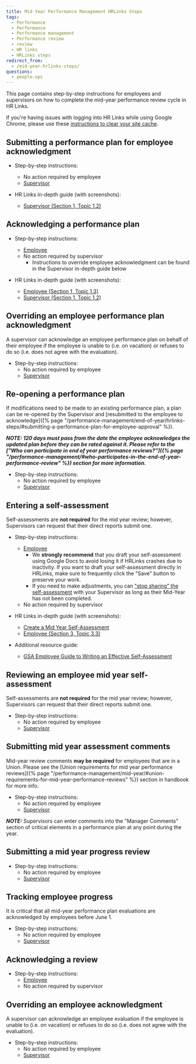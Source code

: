 ```yaml
---
title: Mid Year Performance Management HRLinks Steps
tags:
  - Performance
  - Performance
  - Performance management
  - Performance review
  - review
  - HR links
  - HRLinks steps
redirect_from:
  - /mid-year-hrlinks-steps/
questions:
  - people-ops
---
```


This page contains step-by-step instructions for employees and supervisors on
how to complete the mid-year performance review cycle in HR Links.

If you're having issues with logging into HR Links while using Google Chrome,
please use these
[instructions to clear your site cache](https://docs.google.com/document/d/13j6e8bAVSWFSNNkqmU2hMfwXOCBsi49d_2EqvL3aKXE/edit?usp=sharing).

## Submitting a performance plan for employee acknowledgment

- Step-by-step instructions:

  - No action required by employee
  - [Supervisor](https://docs.google.com/document/d/1iduOW_V1NNqGnZkm7TAwzzr4oIZPZW3UG-f1QdaLD-w/edit#heading=h.o3zrpdn0fzs1)

- HR Links in-depth guide (with screenshots):
  - [Supervisor (Section 1, Topic 1.2)](https://drive.google.com/open?id=15Xm9NF_KfcWN-ZxPomooowEAq51073Xi)

## Acknowledging a performance plan

- Step-by-step instructions:

  - [Employee](https://docs.google.com/document/d/1VxwbatliieP78-qN_VmdHxt1ROvSro4yKe9-OkjQd58/edit#heading=h.u5b15qifcg0q)
  - No action required by supervisor
    - Instructions to override employee acknowledgment can be found in the
      Supervisor in-depth guide below

- HR Links in-depth guide (with screenshots):
  - [Employee (Section 1, Topic 1.3)](https://drive.google.com/file/d/1NhoDr9MlNTP9VEgBx72H-KoPjNeivOwv/view)
  - [Supervisor (Section 1, Topic 1.2)](https://drive.google.com/open?id=15Xm9NF_KfcWN-ZxPomooowEAq51073Xi)

## Overriding an employee performance plan acknowledgment

A supervisor can acknowledge an employee performance plan on behalf of their
employee if the employee is unable to (i.e. on vacation) or refuses to do so
(i.e. does not agree with the evaluation).

- Step-by-step instructions:
  - No action required by employee
  - [Supervisor](https://docs.google.com/document/d/1iduOW_V1NNqGnZkm7TAwzzr4oIZPZW3UG-f1QdaLD-w/edit#heading=h.g8d9qupcsxiz)

## Re-opening a performance plan

If modifications need to be made to an existing performance plan, a plan can be
re-opened by the Supervisor and [resubmitted to the employee to
acknowledge]({% page "/performance-management/end-of-year/hrlinks-steps/#submitting-a-performance-plan-for-employee-approval" %}).

**_NOTE: 120 days must pass from the date the employee acknowledges the updated
plan before they can be rated against it. Please refer to the ["Who can
participate in end of year performance
reviews?"]({% page "/performance-management/#who-participates-in-the-end-of-year-performance-review" %})
section for more information._**

- Step-by-step instructions:
  - No action required by employee
  - [Supervisor](https://docs.google.com/document/d/1iduOW_V1NNqGnZkm7TAwzzr4oIZPZW3UG-f1QdaLD-w/edit#heading=h.crvn3012hsrk)

## Entering a self-assessment

Self-assessments are **not required** for the mid year review; however,
Supervisors can request that their direct reports submit one.

- Step-by-step instructions:

  - [Employee](https://docs.google.com/document/d/1VxwbatliieP78-qN_VmdHxt1ROvSro4yKe9-OkjQd58/edit#heading=h.2bzg793t31vu)
    - We **strongly recommend** that you draft your self-assessment using
      Google Docs to avoid losing it if HRLinks crashes due to inactivity. If
      you want to draft your self-assessment directly in HRLinks, make sure to
      frequently click the "Save" button to preserve your work.
    - If you need to make adjustments, you can ["stop sharing" the self-assessment](https://docs.google.com/document/d/1VxwbatliieP78-qN_VmdHxt1ROvSro4yKe9-OkjQd58/edit#heading=h.ftv2w8inxo6) with your Supervisor as long as their Mid-Year has not been completed.
  - No action required by supervisor

- HR Links in-depth guide (with screenshots):

  - [Create a Mid Year Self-Assessment](https://corporateapps.gsa.gov/files/Mid-Year-Self-Assessment-Employee.pdf)
  - [Employee (Section 3, Topic 3.3)](https://drive.google.com/file/d/1NhoDr9MlNTP9VEgBx72H-KoPjNeivOwv/view)

- Additional resource guide:
  - [GSA Employee Guide to Writing an Effective Self-Assessment](https://drive.google.com/open?id=1EFwZLMB4qZLZdz98NKGV-TLnJrquLiqo)

## Reviewing an employee mid year self-assessment

Self-assessments are **not required** for the mid year review; however,
Supervisors can request that their direct reports submit one.

- Step-by-step instructions:
  - No action required by employee
  - [Supervisor](https://docs.google.com/document/d/1iduOW_V1NNqGnZkm7TAwzzr4oIZPZW3UG-f1QdaLD-w/edit#heading=h.dc4dfn7ht52u)

## Submitting mid year assessment comments

Mid-year review comments **may be required** for employees that are in a Union.
Please see the [Union requirements for mid year performance
reviews]({% page "/performance-management/mid-year/#union-requirements-for-mid-year-performance-reviews" %})
section in handbook for more info.

- Step-by-step instructions:
  - No action required by employee
  - [Supervisor](https://docs.google.com/document/d/1iduOW_V1NNqGnZkm7TAwzzr4oIZPZW3UG-f1QdaLD-w/edit#heading=h.c3fz56zdlqf2)

**_NOTE:_** Supervisors can enter comments into the "Manager Comments" section
of critical elements in a performance plan at any point during the year.

## Submitting a mid year progress review

- Step-by-step instructions:
  - No action required by employee
  - [Supervisor](https://docs.google.com/document/d/1iduOW_V1NNqGnZkm7TAwzzr4oIZPZW3UG-f1QdaLD-w/edit#heading=h.b571filp3lyz)

## Tracking employee progress

It is critical that all mid-year performance plan evaluations are acknowledged
by employees before June 1.

- Step-by-step instructions:
  - No action required by employee
  - [Supervisor](https://docs.google.com/document/d/1iduOW_V1NNqGnZkm7TAwzzr4oIZPZW3UG-f1QdaLD-w/edit#heading=h.34676ir5s3g8)

## Acknowledging a review

- Step-by-step instructions:
  - [Employee](https://docs.google.com/document/d/1VxwbatliieP78-qN_VmdHxt1ROvSro4yKe9-OkjQd58/edit#heading=h.6ykmn1ge2hlk)
  - No action required by supervisor

## Overriding an employee acknowledgment

A supervisor can acknowledge an employee evaluation if the employee is unable to
(i.e. on vacation) or refuses to do so (i.e. does not agree with the
evaluation).

- Step-by-step instructions:
  - No action required by employee
  - [Supervisor](https://docs.google.com/document/d/1iduOW_V1NNqGnZkm7TAwzzr4oIZPZW3UG-f1QdaLD-w/edit#heading=h.u17jlta6re6m)
